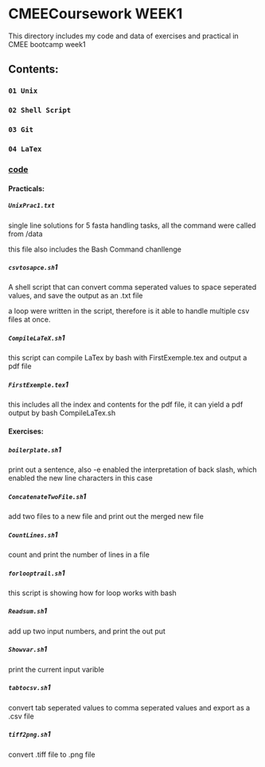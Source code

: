 CMEECoursework WEEK1
==
This directory includes my code and data of exercises and practical in CMEE bootcamp week1

## Contents:

### `01 Unix `
### `02 Shell Script`
### `03 Git`
### `04 LaTex`

### [**code**](https://github.com/ys219/CMEECoursework/tree/master/WEEK1/code)

#### Practicals:

##### `UnixPrac1.txt`


single line solutions for 5 fasta handling tasks, all the command were called from /data

this file also includes the Bash Command chanllenge


##### `csvtosapce.sh`1

A shell script that can convert comma seperated values to space seperated values, and save the output as an .txt file

a loop were written in the script, therefore is it able to handle multiple csv files at once.

##### `CompileLaTeX.sh`1

this script can compile LaTex by bash with FirstExemple.tex and output a pdf file

##### `FirstExemple.tex`1

this includes all the index and contents for the pdf file, it can yield a pdf output by bash CompileLaTex.sh

#### Exercises:

##### `boilerplate.sh`1

print out a sentence, also -e enabled the interpretation of back slash, which enabled the new line characters in this case

##### `ConcatenateTwoFile.sh`1

add two files to a new file and print out the merged new file

##### `CountLines.sh`1

count and print the number of lines in a file

##### `forlooptrail.sh`1

this script is showing how for loop works with bash

##### `Readsum.sh`1

add up two input numbers, and print the out put

##### `Showvar.sh`1

print the current input varible

##### `tabtocsv.sh`1

convert tab seperated values to comma seperated values and export as a .csv file

##### `tiff2png.sh`1

convert .tiff file to .png file

